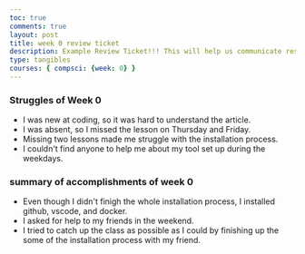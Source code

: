 ```yaml
---
toc: true
comments: true
layout: post
title: week 0 review ticket
description: Example Review Ticket!!! This will help us communicate results. 
type: tangibles
courses: { compsci: {week: 0} }
---
```


### Struggles of Week 0
- I was new at coding, so it was hard to understand the article. 
- I was absent, so I missed the lesson on Thursday and Friday. 
- Missing two lessons made me struggle with the installation process. 
- I couldn't find anyone to help me about my tool set up during the weekdays. 

### summary of accomplishments of week 0
- Even though I didn't finigh the whole installation process, I installed github, vscode, and docker. 
- I asked for help to my friends in the weekend. 
- I tried to catch up the class as possible as I could by finishing up the some of the installation process with my friend. 

